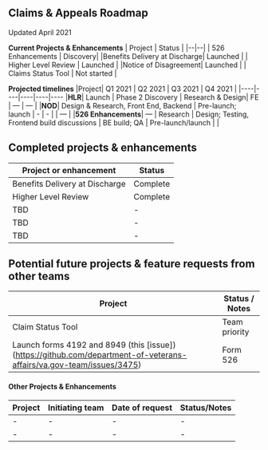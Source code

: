 ## Claims & Appeals Roadmap
Updated April 2021

**Current Projects & Enhancements**
| Project | Status  |
|--|--|
| 526 Enhancements |  Discovery|
|Benefits Delivery at Discharge| Launched  |
| Higher Level Review | Launched |
|Notice of Disagreement| Launched |
| Claims Status Tool | Not started  |


**Projected timelines**
|Project| Q1 2021 | Q2 2021 | Q3 2021 | Q4 2021 |
|----|----|----|----|----
|**HLR**| Launch | Phase 2 Discovery | Research & Design| FE | — | — |
|**NOD**| Design & Research, Front End, Backend | Pre-launch; launch  | - | - |  | — |
|**526 Enhancements**| — | Research | Design; Testing, Frontend build discussions | BE build; QA | Pre-launch/launch | |

## Completed projects & enhancements

|Project or enhancement|Status|
|----|----|
|Benefits Delivery at Discharge | Complete |
|Higher Level Review | Complete|
|TBD | - |
|TBD | - |
|TBD | - |

## Potential future projects & feature requests from other teams

|Project| Status / Notes|
|----|----|
|Claim Status Tool| Team priority | 
|Launch forms 4192 and 8949 (this [issue])(https://github.com/department-of-veterans-affairs/va.gov-team/issues/3475) | Form 526 |


#### Other Projects & Enhancements 


|Project|Initiating team|Date of request| Status/Notes|
|----|----|----|----|
|- |- | - | -|
|-| - | - | -|
